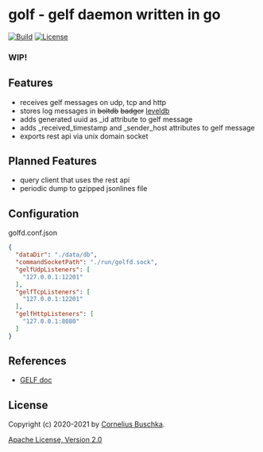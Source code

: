 # golf - gelf daemon written in go
[![Build](https://github.com/cbuschka/golf/workflows/build/badge.svg)](https://github.com/cbuschka/golf) [![License](https://img.shields.io/github/license/cbuschka/golf.svg)](https://github.com/cbuschka/golf/blob/main/license.txt)

### WIP!

## Features

* receives gelf messages on udp, tcp and http
* stores log messages in ~~boltdb~~ ~~badger~~ [leveldb](https://github.com/syndtr/goleveldb)
* adds generated uuid as \_id attribute to gelf message
* adds \_received\_timestamp and \_sender\_host attributes to gelf message
* exports rest api via unix domain socket

## Planned Features

* query client that uses the rest api
* periodic dump to gzipped jsonlines file

## Configuration

golfd.conf.json

```json
{
  "dataDir": "./data/db",
  "commandSocketPath": "./run/golfd.sock",
  "gelfUdpListeners": [
    "127.0.0.1:12201"
  ],
  "gelfTcpListeners": [
    "127.0.0.1:12201"
  ],
  "gelfHttpListeners": [
    "127.0.0.1:8080"
  ]
}
```

## References

* [GELF doc](https://docs.graylog.org/en/4.0/pages/gelf.html)

## License
Copyright (c) 2020-2021 by [Cornelius Buschka](https://github.com/cbuschka).

[Apache License, Version 2.0](./license.txt)
